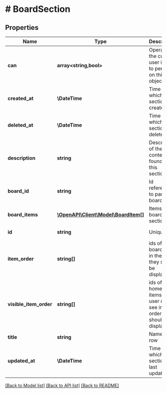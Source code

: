 # # BoardSection

## Properties

Name | Type | Description | Notes
------------ | ------------- | ------------- | -------------
**can** | **array<string,bool>** | Operations the current user is able to perform on this object | [optional] [readonly]
**created_at** | **\DateTime** | Time at which this section was created. | [optional] [readonly]
**deleted_at** | **\DateTime** | Time at which this section was deleted. | [optional]
**description** | **string** | Description of the content found in this section. | [optional]
**board_id** | **string** | Id reference to parent board | [optional]
**board_items** | [**\OpenAPI\Client\Model\BoardItem[]**](BoardItem.md) | Items in the board section | [optional] [readonly]
**id** | **string** | Unique Id | [optional] [readonly]
**item_order** | **string[]** | ids of the board items in the order they should be displayed | [optional]
**visible_item_order** | **string[]** | ids of the homepage items the user can see in the order they should be displayed | [optional] [readonly]
**title** | **string** | Name of row | [optional]
**updated_at** | **\DateTime** | Time at which this section was last updated. | [optional] [readonly]

[[Back to Model list]](../../README.md#models) [[Back to API list]](../../README.md#endpoints) [[Back to README]](../../README.md)

